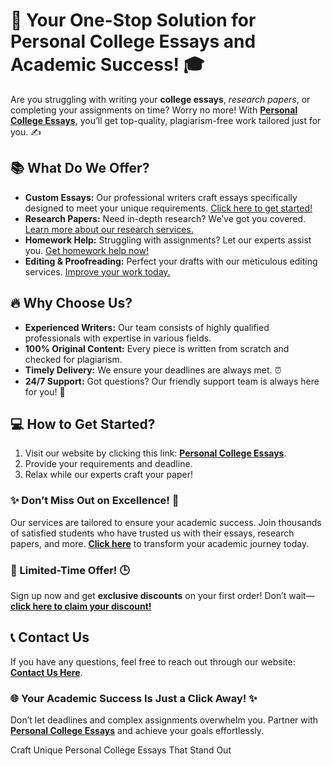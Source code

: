 <h1>🚀 Your One-Stop Solution for Personal College Essays and Academic Success! 🎓</h1>

<p>Are you struggling with writing your <strong>college essays</strong>, <em>research papers</em>, or completing your assignments on time? Worry no more! With <a href="https://tinyurl.com/topessay?keyword=personal+college+essays" target="_blank"><strong>Personal College Essays</strong></a>, you’ll get top-quality, plagiarism-free work tailored just for you. ✍️</p>

<h2>📚 What Do We Offer?</h2>
<ul>
    <li><strong>Custom Essays:</strong> Our professional writers craft essays specifically designed to meet your unique requirements. <a href="https://tinyurl.com/topessay?keyword=personal+college+essays" target="_blank">Click here to get started!</a></li>
    <li><strong>Research Papers:</strong> Need in-depth research? We’ve got you covered. <a href="https://tinyurl.com/topessay?keyword=personal+college+essays" target="_blank">Learn more about our research services.</a></li>
    <li><strong>Homework Help:</strong> Struggling with assignments? Let our experts assist you. <a href="https://tinyurl.com/topessay?keyword=personal+college+essays" target="_blank">Get homework help now!</a></li>
    <li><strong>Editing & Proofreading:</strong> Perfect your drafts with our meticulous editing services. <a href="https://tinyurl.com/topessay?keyword=personal+college+essays" target="_blank">Improve your work today.</a></li>
</ul>

<h2>🔥 Why Choose Us?</h2>
<ul>
    <li><strong>Experienced Writers:</strong> Our team consists of highly qualified professionals with expertise in various fields.</li>
    <li><strong>100% Original Content:</strong> Every piece is written from scratch and checked for plagiarism.</li>
    <li><strong>Timely Delivery:</strong> We ensure your deadlines are always met. ⏰</li>
    <li><strong>24/7 Support:</strong> Got questions? Our friendly support team is always here for you! 💬</li>
</ul>

<h2>💻 How to Get Started?</h2>
<ol>
    <li>Visit our website by clicking this link: <a href="https://tinyurl.com/topessay?keyword=personal+college+essays" target="_blank"><strong>Personal College Essays</strong></a>.</li>
    <li>Provide your requirements and deadline.</li>
    <li>Relax while our experts craft your paper!</li>
</ol>

<h3>✨ Don’t Miss Out on Excellence! 🌟</h3>
<p>Our services are tailored to ensure your academic success. Join thousands of satisfied students who have trusted us with their essays, research papers, and more. <a href="https://tinyurl.com/topessay?keyword=personal+college+essays" target="_blank"><strong>Click here</strong></a> to transform your academic journey today.</p>

<h3>🌟 Limited-Time Offer! 🕒</h3>
<p>Sign up now and get <strong>exclusive discounts</strong> on your first order! Don’t wait—<a href="https://tinyurl.com/topessay?keyword=personal+college+essays" target="_blank"><strong>click here to claim your discount!</strong></a></p>

<h2>📞 Contact Us</h2>
<p>If you have any questions, feel free to reach out through our website: <a href="https://tinyurl.com/topessay?keyword=personal+college+essays" target="_blank"><strong>Contact Us Here</strong></a>.</p>

<h3>🌐 Your Academic Success Is Just a Click Away! ✨</h3>
<p>Don’t let deadlines and complex assignments overwhelm you. Partner with <a href="https://tinyurl.com/topessay?keyword=personal+college+essays" target="_blank"><strong>Personal College Essays</strong></a> and achieve your goals effortlessly.</p>
Craft Unique Personal College Essays That Stand Out
